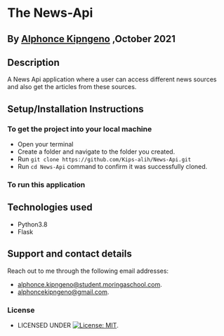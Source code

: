 # The News-Api

## By [Alphonce Kipngeno](https://github.com/Kips-alih) ,October 2021

## Description

A News Api application where a user can access different news sources and also get the articles from these sources.

## Setup/Installation Instructions

### To get the project into your local machine

* Open your terminal
* Create a folder and navigate to the folder you created.
* Run `git clone https://github.com/Kips-alih/News-Api.git`
* Run `cd News-Api` command to confirm it was successfully cloned.

### To run this application

## Technologies used

* Python3.8
* Flask

## Support and contact details

Reach out to me through the following email addresses:

* alphonce.kipngeno@student.moringaschool.com.
* alphoncekipngeno@gmail.com.

### License

* LICENSED UNDER  [![License: MIT](https://img.shields.io/badge/License-MIT-yellow.svg)](LICENSE).
